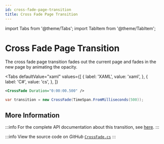 ```yaml
---
id: cross-fade-page-transition
title: Cross Fade Page Transition
---
```


import Tabs from '@theme/Tabs';
import TabItem from '@theme/TabItem';

# Cross Fade Page Transition

The cross fade page transition fades out the current page and fades in the new page by animating the opacity.

<Tabs
  defaultValue="xaml"
  values={[
      { label: 'XAML', value: 'xaml', },
      { label: 'C#', value: 'cs', },
  ]}
>
<TabItem value="xaml">

```xml
<CrossFade Duration="0:00:00.500" />
```

</TabItem>
<TabItem value="cs">

```cs
var transition = new CrossFade(TimeSpan.FromMilliseconds(500));
```
</TabItem>  

</Tabs>

## More Information

:::info
For the complete API documentation about this transition, see [here](https://api-docs.avaloniaui.net/docs/T_Avalonia_Animation_PageSlide).
:::

:::info
View the source code on _GitHub_ [`CrossFade.cs`](https://github.com/AvaloniaUI/Avalonia/blob/master/src/Avalonia.Base/Animation/CrossFade.cs)
:::